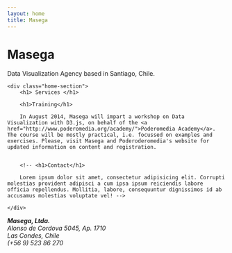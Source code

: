 ```yaml
---
layout: home
title: Masega
---
```


<div class="container" id="home-content">
	<!-- Branding -->
	<div class="brand">
	    <h1 class="brand-name">Masega</h1>
	    <p class="lead">Data Visualization Agency based in Santiago, Chile.</p>
	</div>

	<div class="home-section">
		<h1> Services </h1>
		
		<h1>Training</h1>

		In August 2014, Masega will impart a workshop on Data Visualization with D3.js, on behalf of the <a href="http://www.poderomedia.org/academy/">Poderomedia Academy</a>. The course will be mostly practical, i.e. focussed on examples and exercises. Please, visit Masega and Poderoderomedia's website for updated information on content and registration.


		<!-- <h1>Contact</h1>

		Lorem ipsum dolor sit amet, consectetur adipisicing elit. Corrupti molestias provident adipisci a cum ipsa ipsum reiciendis labore officia repellendus. Mollitia, labore, consequuntur dignissimos id ab accusamus molestias voluptate vel! -->

	</div>
</div>

<div id="footer">
	<address>
		<strong>Masega, Ltda.</strong><br>
		Alonso de Cordova 5045, Ap. 1710<br>
		Las Condes, Chile<br>
		(+56 9) 523 86 270 
	</address>
</div>
